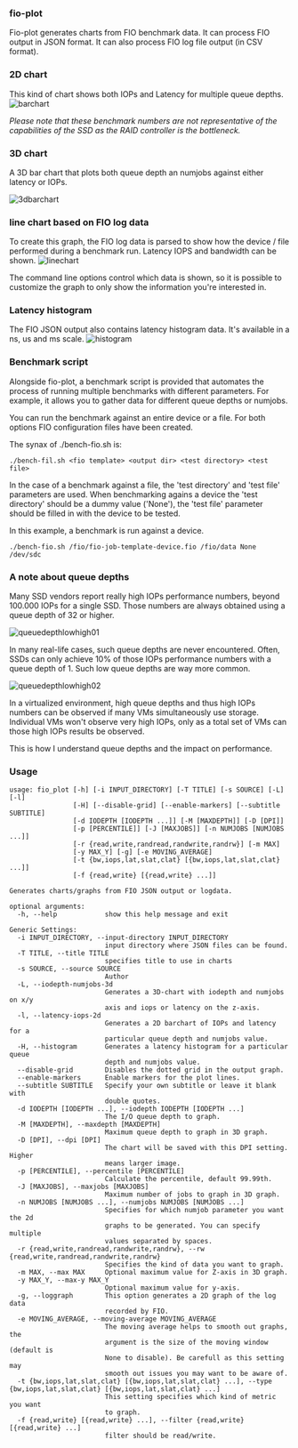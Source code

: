 ### fio-plot
Fio-plot generates charts from FIO benchmark data. It can process FIO output in JSON format. It can also process FIO log file output (in CSV format).

### 2D chart 
This kind of chart shows both IOPs and Latency for multiple queue depths.
![barchart][queuedepthlowhigh01]

*Please note that these benchmark numbers are not representative of the capabilities of the SSD as the RAID controller is the bottleneck.*

### 3D chart
A 3D bar chart that plots both queue depth an numjobs against either latency or IOPs.

![3dbarchart][3dbarchart]

[3dbarchart]: https://louwrentius.com/static/images/servermdadmraid5-3d.png


### line chart based on FIO log data
To create this graph, the FIO log data is parsed to show how the device / file
performed during a benchmark run. Latency IOPS and bandwidth can be shown. 
![linechart][queuedepthlowhigh03]

The command line options control which data is shown, so it is possible to
customize the graph to only show the information you're interested in.

### Latency histogram 
The FIO JSON output also contains latency histogram data. It's available in a ns, us and ms scale.
![histogram][histogram]

[histogram]: https://louwrentius.com/static/images/histogram01.png

### Benchmark script
Alongside fio-plot, a benchmark script is provided that automates the process of running multiple benchmarks with different parameters. For example, it allows
you to gather data for different queue depths or numjobs. 

You can run the benchmark against an entire device or a file. For both options
FIO configuration files have been created.

The synax of ./bench-fio.sh is:

	./bench-fil.sh <fio template> <output dir> <test directory> <test file>
	
In the case of a benchmark against a file, the 'test directory' and 'test file'
parameters are used. When benchmarking agains a device the 'test directory' should be a dummy value ('None'), the 'test file' parameter should be filled in with 
the device to be tested. 

In this example, a benchmark is run against a device. 

	./bench-fio.sh /fio/fio-job-template-device.fio /fio/data None /dev/sdc

[barchart]: 1 
[3dbarchart]: 2
[linechart]: 3
[histogram]: 4

### A note about queue depths
Many SSD vendors report really high IOPs performance numbers, beyond 100.000 IOPs for a single SSD. Those numbers are always obtained using a queue depth of 32 or higher. 

![queuedepthlowhigh01][queuedepthlowhigh01]

[queuedepthlowhigh01]: https://louwrentius.com/static/images/impactofqueuedepth.png

In many real-life cases, such queue depths are never
encountered. Often, SSDs can only achieve 10% of those IOPs performance numbers with a queue depth of 1. Such low queue depths are way more common. 

![queuedepthlowhigh02][queuedepthlowhigh02]

[queuedepthlowhigh02]: https://louwrentius.com/static/images/impactofqueuedepth02.png

[queuedepthlowhigh03]: https://louwrentius.com/static/images/impactofqueuedepth03.png

In a virtualized environment, high queue depths and thus high IOPs numbers can be observed if many VMs simultaneously use storage. Individual VMs won't observe very high IOPs, only as a total set of VMs can those high IOPs results be observed.

This is how I understand queue depths and the impact on performance.

### Usage

	usage: fio_plot [-h] [-i INPUT_DIRECTORY] [-T TITLE] [-s SOURCE] [-L] [-l]
					[-H] [--disable-grid] [--enable-markers] [--subtitle SUBTITLE]
					[-d IODEPTH [IODEPTH ...]] [-M [MAXDEPTH]] [-D [DPI]]
					[-p [PERCENTILE]] [-J [MAXJOBS]] [-n NUMJOBS [NUMJOBS ...]]
					[-r {read,write,randread,randwrite,randrw}] [-m MAX]
					[-y MAX_Y] [-g] [-e MOVING_AVERAGE]
					[-t {bw,iops,lat,slat,clat} [{bw,iops,lat,slat,clat} ...]]
					[-f {read,write} [{read,write} ...]]

	Generates charts/graphs from FIO JSON output or logdata.

	optional arguments:
	  -h, --help            show this help message and exit

	Generic Settings:
	  -i INPUT_DIRECTORY, --input-directory INPUT_DIRECTORY
							input directory where JSON files can be found.
	  -T TITLE, --title TITLE
							specifies title to use in charts
	  -s SOURCE, --source SOURCE
							Author
	  -L, --iodepth-numjobs-3d
							Generates a 3D-chart with iodepth and numjobs on x/y
							axis and iops or latency on the z-axis.
	  -l, --latency-iops-2d
							Generates a 2D barchart of IOPs and latency for a
							particular queue depth and numjobs value.
	  -H, --histogram       Generates a latency histogram for a particular queue
							depth and numjobs value.
	  --disable-grid        Disables the dotted grid in the output graph.
	  --enable-markers      Enable markers for the plot lines.
	  --subtitle SUBTITLE   Specify your own subtitle or leave it blank with
							double quotes.
	  -d IODEPTH [IODEPTH ...], --iodepth IODEPTH [IODEPTH ...]
							The I/O queue depth to graph.
	  -M [MAXDEPTH], --maxdepth [MAXDEPTH]
							Maximum queue depth to graph in 3D graph.
	  -D [DPI], --dpi [DPI]
							The chart will be saved with this DPI setting. Higher
							means larger image.
	  -p [PERCENTILE], --percentile [PERCENTILE]
							Calculate the percentile, default 99.99th.
	  -J [MAXJOBS], --maxjobs [MAXJOBS]
							Maximum number of jobs to graph in 3D graph.
	  -n NUMJOBS [NUMJOBS ...], --numjobs NUMJOBS [NUMJOBS ...]
							Specifies for which numjob parameter you want the 2d
							graphs to be generated. You can specify multiple
							values separated by spaces.
	  -r {read,write,randread,randwrite,randrw}, --rw {read,write,randread,randwrite,randrw}
							Specifies the kind of data you want to graph.
	  -m MAX, --max MAX     Optional maximum value for Z-axis in 3D graph.
	  -y MAX_Y, --max-y MAX_Y
							Optional maximum value for y-axis.
	  -g, --loggraph        This option generates a 2D graph of the log data
							recorded by FIO.
	  -e MOVING_AVERAGE, --moving-average MOVING_AVERAGE
							The moving average helps to smooth out graphs, the
							argument is the size of the moving window (default is
							None to disable). Be carefull as this setting may
							smooth out issues you may want to be aware of.
	  -t {bw,iops,lat,slat,clat} [{bw,iops,lat,slat,clat} ...], --type {bw,iops,lat,slat,clat} [{bw,iops,lat,slat,clat} ...]
							This setting specifies which kind of metric you want
							to graph.
	  -f {read,write} [{read,write} ...], --filter {read,write} [{read,write} ...]
							filter should be read/write.




